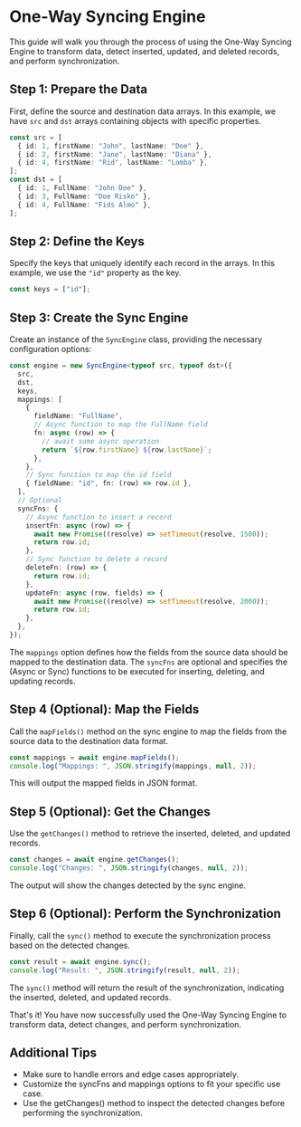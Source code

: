 # One-Way Syncing Engine

This guide will walk you through the process of using the One-Way Syncing Engine to transform data, detect inserted, updated, and deleted records, and perform synchronization.

## Step 1: Prepare the Data

First, define the source and destination data arrays. In this example, we have `src` and `dst` arrays containing objects with specific properties.

```ts
const src = [
  { id: 1, firstName: "John", lastName: "Doe" },
  { id: 2, firstName: "Jane", lastName: "Diana" },
  { id: 4, firstName: "Rid", lastName: "Lomba" },
];
const dst = [
  { id: 1, FullName: "John Doe" },
  { id: 3, FullName: "Doe Risko" },
  { id: 4, FullName: "Fids Almo" },
];
```

## Step 2: Define the Keys

Specify the keys that uniquely identify each record in the arrays. In this example, we use the `"id"` property as the key.

```ts
const keys = ["id"];
```

## Step 3: Create the Sync Engine

Create an instance of the `SyncEngine` class, providing the necessary configuration options:

```ts
const engine = new SyncEngine<typeof src, typeof dst>({
  src,
  dst,
  keys,
  mappings: [
    {
      fieldName: "FullName",
      // Async function to map the FullName field
      fn: async (row) => {
        // await some async operation
        return `${row.firstName} ${row.lastName}`;
      },
    },
    // Sync function to map the id field
    { fieldName: "id", fn: (row) => row.id },
  ],
  // Optional
  syncFns: {
    // Async function to insert a record
    insertFn: async (row) => {
      await new Promise((resolve) => setTimeout(resolve, 1500));
      return row.id;
    },
    // Sync function to delete a record
    deleteFn: (row) => {
      return row.id;
    },
    updateFn: async (row, fields) => {
      await new Promise((resolve) => setTimeout(resolve, 2000));
      return row.id;
    },
  },
});
```

The `mappings` option defines how the fields from the source data should be mapped to the destination data. The `syncFns` are optional and specifies the (Async or Sync) functions to be executed for inserting, deleting, and updating records.

## Step 4 (Optional): Map the Fields

Call the `mapFields()` method on the sync engine to map the fields from the source data to the destination data format.

```ts
const mappings = await engine.mapFields();
console.log("Mappings: ", JSON.stringify(mappings, null, 2));
```

This will output the mapped fields in JSON format.

## Step 5 (Optional): Get the Changes

Use the `getChanges()` method to retrieve the inserted, deleted, and updated records.

```ts
const changes = await engine.getChanges();
console.log("Changes: ", JSON.stringify(changes, null, 2));
```

The output will show the changes detected by the sync engine.

## Step 6 (Optional): Perform the Synchronization

Finally, call the `sync()` method to execute the synchronization process based on the detected changes.

```ts
const result = await engine.sync();
console.log("Result: ", JSON.stringify(result, null, 2));
```

The `sync()` method will return the result of the synchronization, indicating the inserted, deleted, and updated records.

That's it! You have now successfully used the One-Way Syncing Engine to transform data, detect changes, and perform synchronization.

## Additional Tips

- Make sure to handle errors and edge cases appropriately.
- Customize the syncFns and mappings options to fit your specific use case.
- Use the getChanges() method to inspect the detected changes before performing the synchronization.
